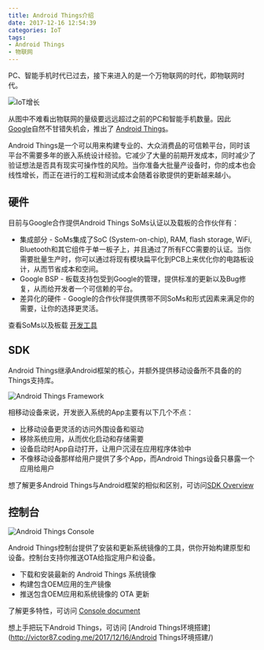 ```yaml
---
title: Android Things介绍
date: 2017-12-16 12:54:39
categories: IoT
tags:
- Android Things
- 物联网
---
```


PC、智能手机时代已过去，接下来进入的是一个万物联网的时代，即物联网时代。

![IoT增长](http://img4.iyiou.com/Editor/image/20161012/1476262106932494.jpg)

从图中不难看出物联网的量级要远远超过之前的PC和智能手机数量。因此 [Google](https://google.com)自然不甘错失机会，推出了 [Android Things](https://developer.android.com/things/get-started/index.html)。

Android Things是一个可以用来构建专业的、大众消费品的可信赖平台，同时该平台不需要多年的嵌入系统设计经验。它减少了大量的前期开发成本，同时减少了验证想法是否具有现实可操作性的风险。当你准备大批量产设备时，你的成本也会线性增长，而正在进行的工程和测试成本会随着谷歌提供的更新越来越小。

## 硬件

目前与Google合作提供Android Things SoMs认证以及载板的合作伙伴有：

- 集成部分 - SoMs集成了SoC (System-on-chip), RAM, flash storage, WiFi, Bluetooth和其它组件于单一板子上，并且通过了所有FCC需要的认证。当你需要批量生产时，你可以通过将现有模块扁平化到PCB上来优化你的电路板设计，从而节省成本和空间。
- Google BSP - 板载支持包受到Google的管理，提供标准的更新以及Bug修复，从而给开发者一个可信赖的平台。
- 差异化的硬件 - Google的合作伙伴提供携带不同SoMs和形式因素来满足你的需要，让你的选择更灵活。

查看SoMs以及板载 [开发工具](https://developer.android.com/things/hardware/index.html)

## SDK

Android Things继承Android框架的核心，并额外提供移动设备所不具备的的Things支持库。

![Android Things Framework](https://developer.android.com/things/images/platform-architecture.png)

相移动设备来说，开发嵌入系统的App主要有以下几个不点：

- 比移动设备更灵活的访问外围设备和驱动
- 移除系统应用，从而优化启动和存储需要
- 设备启动时App自动打开，让用户沉浸在应用程序体验中
- 不像移动设备那样给用户提供了多个App，而Android Things设备只暴露一个应用给用户

想了解更多Android Things与Android框架的相似和区别，可访问[SDK Overview](https://developer.android.com/things/sdk/index.html)

## 控制台

![Android Things Console](https://developer.android.com/things/images/console/console-home.png)

Android Things控制台提供了安装和更新系统镜像的工具，供你开始构建原型和设备。控制台支持你推送OTA给指定用户和设备。

- 下载和安装最新的 Android Things 系统镜像
- 构建包含OEM应用的生产镜像
- 推送包含OEM应用和系统镜像的 OTA 更新

了解更多特性，可访问 [Console document](https://developer.android.com/things/console/index.html)

想上手把玩下Android Things，可访问 [Android Things环境搭建](http://victor87.coding.me/2017/12/16/Android Things环境搭建/)




